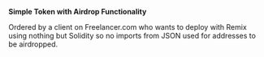 **Simple Token with Airdrop Functionality**

Ordered by a client on Freelancer.com who wants to deploy with Remix using nothing but Solidity so no imports from JSON used for addresses to be airdropped.
